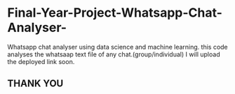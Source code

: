 # Final-Year-Project-Whatsapp-Chat-Analyser-
Whatsapp chat analyser using data science and machine learning.
this code analyses the whatsaap text file of any chat.(group/individual)
I will upload the deployed link soon.<br> <h2> THANK YOU
